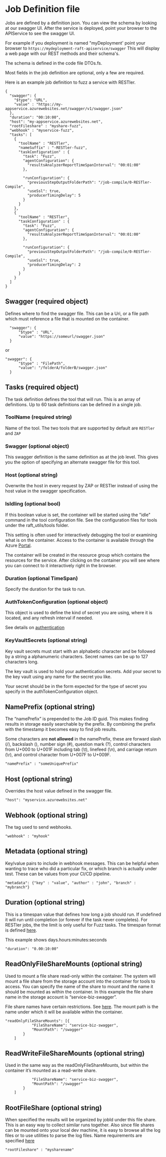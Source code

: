 # Job Definition file

Jobs are defined by a definition json. You can view the schema by looking at our
swagger UI. After the service is deployed, point your browser to the APIService to see
the swagger UI. 

For example if you deployment is named "myDeployment' point your browser to
`https://mydeployment-raft-apiservice/swagger` 
This will display a web page with our REST methods and their schema's.

The schema is defined in the code file DTOs.fs.

Most fields in the job definition are optional, only a few are required.

Here is an example job definition to fuzz a service with RESTler.
```
{
  "swagger": { 
	"$type": "URL",
	"value" : "https://my-appservice.azurewebsites.net/swagger/v1/swagger.json" 
  },
  "duration": "00:10:00",
  "host": "my-appservice.azurewebsites.net",
  "rootFileshare" : "myshare-fuzz",
  "webhook" : "myservice-fuzz",
  "tasks": [
    {
      "toolName" : "RESTler",
      "nameSuffix" : "-RESTler-fuzz",
      "taskConfiguration" : {
        "task": "Fuzz",
        "agentConfiguration": {
          "resultsAnalyzerReportTimeSpanInterval": "00:01:00"
        },

        "runConfiguration": {
          "previousStepOutputFolderPath": "/job-compile/0-RESTler-Compile",
          "useSsl": true,
          "producerTimingDelay": 5
        }
      }
    },
    {
      "toolName" : "RESTler",
      "taskConfiguration" : {
        "task": "Fuzz",
        "agentConfiguration": {
          "resultsAnalyzerReportTimeSpanInterval": "00:01:00"
        },

        "runConfiguration": {
          "previousStepOutputFolderPath": "/job-compile/0-RESTler-Compile",
          "useSsl": true,
          "producerTimingDelay": 2
        }
      }
    }
  ]
}
```

## Swagger (required object)

Defines where to find the swagger file. This can be a Uri, or a file path which must reference
a file that is mounted on the container. 

```
  "swagger": { 
	  "$type" : "URL",
	  "value": "https://someurl/swagger.json" 
  }
```

or

```
"swagger": { 
	  "$type" : "FilePath",
	  "value": "/folderA/folderB/swagger.json" 
  }
```

## Tasks (required object)

The task definition defines the tool that will run.  This is an array of definitions. Up to 60 task
definitions can be defined in a single job. 

### ToolName (required string)

Name of the tool. The two tools that are supported by default are `RESTler` and `ZAP`

### Swagger (optional object)

This swagger definition is the same definition as at the job level. This gives you the option
of specifying an alternate swagger file for this tool.

### Host (optional string)

Overwrite the host in every request by ZAP or RESTler instead of using the host value 
in the swagger specification.

### IsIdling (optional bool)

If this boolean value is set, the container will be started using the "idle" command in the
tool configuration file. See the configuration files for tools under the raft_utils/tools folder.

This setting is often used for interactively debugging the tool or examining what is on the container.
Access to the container is available through the Azure [Portal](https://portal.azure.com). 

The container will be created in the resource group which contains the resources for the service.
After clicking on the container you will see where you can connect to it interactively right in
the browser.

### Duration (optional TimeSpan)

Specify the duration for the task to run.

### AuthTokenConfiguration (optional object)

This object is used to define the kind of secret you are using, where it is located, and any
refresh interval if needed.

See details on [authentication](authentication.md)


### KeyVaultSecrets (optional string)

Key vault secrets must start with an alphabetic character and be followed by
a string a alphanumeric characters. Secret names can be up to 127 characters long.

The key vault is used to hold your authentication secrets. Add your secret to the key vault using
any name for the secret you like. 

Your secret should be in the form expected for the type of secret you specify in the
authTokenConfiguration object.


## NamePrefix (optional string)

The “namePrefix” is prepended to the Job ID guid.
This makes finding results in storage easily searchable by the prefix.
By combining the prefix with the timestamp it becomes easy to find job results. 

Some characters are **not allowed** in the namePrefix, these are forward slash (/), 
backslash (\), number sign (#), question mark (?), control characters from U+000 
to U+001F including tab (\t), linefeed (\n), and carriage return (\r), 
and control character from U+007F to U+009F.

`"namePrefix" : "someUniquePrefix"`

## Host (optional string)

Overrides the host value defined in the swagger file.

`"host": "myservice.azurewebsites.net"`

## Webhook (optional string)

The tag used to send webhooks.

`"webhook" : "myhook"`

## Metadata (optional string)

Key/value pairs to include in webhook messages. This can be helpful when wanting to trace
who did a particular fix, or which branch is actually under test. These can be values from your 
CI/CD pipeline. 

`"metadata": {"key" : "value", "author" : "john", "branch" : "mybranch"}`

## Duration (optional string)

This is a timespan value that defines how long a job should run. 
If undefined it will run until completion (or forever if the task never completes). 
For RESTler jobs, the the limit is only useful for Fuzz tasks. 
The timespan format is defined [here](https://docs.microsoft.com/en-us/dotnet/standard/base-types/standard-timespan-format-strings).

This example shows days.hours:minutes:seconds

`"duration": "0.00:10:00"`

## ReadOnlyFileShareMounts (optional string)

Used to mount a file share read-only within the container. 
The system will mount a file share from the storage account into the container for 
tools to access. You can specify the name of the share to mount and the name it should be 
mounted as within the container. In this example the file share name in the storage 
account is “service-biz-swagger”. 

File share names have certain restrictions. See [here](https://docs.microsoft.com/en-us/rest/api/storageservices/naming-and-referencing-shares--directories--files--and-metadata). 
The mount path is the name under which it will be available within the container. 

```
"readOnlyFileShareMounts": [{
            "FileShareName": "service-biz-swagger",
            "MountPath": "/swagger"
        }
    ]
```

## ReadWriteFileShareMounts (optional string)

Used in the same way as the readOnlyFileShareMounts, but within the container 
it’s mounted as a read-write share. 

```"readWriteFileShareMounts": [{
            "FileShareName": "service-biz-swagger",
            "MountPath": "/swagger"
        }
    ]
```

## RootFileShare (optional string)

When specified the results will be organized by jobId under this file share. 
This is an easy way to collect similar runs together. Also since file shares can be 
mounted onto your local dev machine, it is easy to browse all the log files or to 
use utilities to parse the log files. 
Name requirements are specified [here](https://docs.microsoft.com/en-us/rest/api/storageservices/naming-and-referencing-shares--directories--files--and-metadata#share-names)

`"rootFileshare" : "mysharename"`